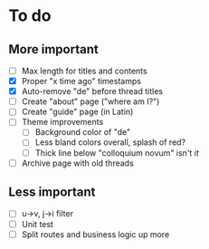 # To do

## More important
- [ ] Max length for titles and contents
- [x] Proper "x time ago" timestamps
- [x] Auto-remove "de" before thread titles
- [ ] Create "about" page ("where am I?")
- [ ] Create "guide" page (in Latin)
- [ ] Theme improvements
  - [ ] Background color of "de"
  - [ ] Less bland colors overall, splash of red?
  - [ ] Thick line below "colloquium novum" isn't _it_
- [ ] Archive page with old threads

## Less important
- [ ] u->v, j->i filter
- [ ] Unit test
- [ ] Split routes and business logic up more